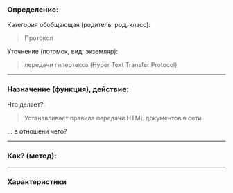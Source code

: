 ### Определение:
Категория обобщающая (родитель, род, класс):
>Протокол

Уточнение (потомок, вид, экземляр):

>передачи гипертекса (Hyper Text Transfer Protocol)
---
### Назначение (функция), действие:
Что делает?:
>Устанавливает правила передачи HTML документов в сети

... в отношени чего?
>

---
### Как? (метод):
>

---
### Характеристики
>
